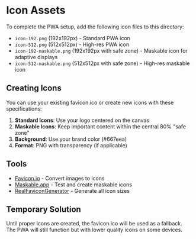 # Icon Assets

To complete the PWA setup, add the following icon files to this directory:

- `icon-192.png` (192x192px) - Standard PWA icon
- `icon-512.png` (512x512px) - High-res PWA icon
- `icon-192-maskable.png` (192x192px with safe zone) - Maskable icon for adaptive displays
- `icon-512-maskable.png` (512x512px with safe zone) - High-res maskable icon

## Creating Icons

You can use your existing favicon.ico or create new icons with these specifications:

1. **Standard Icons**: Use your logo centered on the canvas
2. **Maskable Icons**: Keep important content within the central 80% "safe zone"
3. **Background**: Use your brand color (#667eea)
4. **Format**: PNG with transparency (if applicable)

## Tools

- [Favicon.io](https://favicon.io/) - Convert images to icons
- [Maskable.app](https://maskable.app/) - Test and create maskable icons
- [RealFaviconGenerator](https://realfavicongenerator.net/) - Generate all icon sizes

## Temporary Solution

Until proper icons are created, the favicon.ico will be used as a fallback. The PWA will still function but with lower quality icons on some devices.

